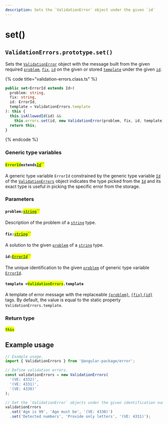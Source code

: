 ```yaml
---
description: Sets the `ValidationError` object under the given `id`
---
```


# set()

## `ValidationErrors.prototype.set()`

Sets the [`ValidationError`](broken-reference) object with the message built from the given required [`problem`](v-set.md#problem-string), [`fix`](v-set.md#fix-string), [`id`](v-set.md#id-errorid) on the given or stored [`template`](v-set.md#template-validationerrors.template) under the given [`id`](v-set.md#id-errorid).

{% code title="validation-errors.class.ts" %}
```typescript
public set<ErrorId extends Id>(
  problem: string,
  fix: string,
  id: ErrorId,
  template = ValidationErrors.template
): this {
  this.isAllowedId(id) &&
    this.errors.set(id, new ValidationError(problem, fix, id, template));
  return this;
}
```
{% endcode %}

### Generic type variables

#### <mark style="color:green;">`ErrorId`</mark>`extends`[<mark style="color:green;">`Id`</mark>](../../rangeerrors/5-generic-type-variables.md#wrap-opening)<mark style="color:green;">``</mark>

A generic type variable `ErrorId` constrained by the generic type variable [`Id`](../7-generic-type-variables.md#wrap-opening) of the [`ValidationErrors`](broken-reference) object indicates the type picked from the [`Id`](../7-generic-type-variables.md#wrap-opening) and its exact type is useful in picking the specific error from the storage.

### Parameters

#### `problem:`[<mark style="color:green;">`string`</mark>](https://developer.mozilla.org/en-US/docs/Web/JavaScript/Reference/Global\_Objects/String)<mark style="color:green;">``</mark>

Description of the problem of a [`string`](https://developer.mozilla.org/en-US/docs/Web/JavaScript/Reference/Global\_Objects/String) type.

#### `fix:`[<mark style="color:green;">`string`</mark>](https://developer.mozilla.org/en-US/docs/Web/JavaScript/Reference/Global\_Objects/String)<mark style="color:green;">``</mark>

A solution to the given [`problem`](v-set.md#problem-string) of a [`string`](https://developer.mozilla.org/en-US/docs/Web/JavaScript/Reference/Global\_Objects/String) type.

#### `id:`[<mark style="color:green;">`ErrorId`</mark>](v-set.md#erroridextendsid)<mark style="color:green;">``</mark>

The unique identification to the given [`problem`](v-set.md#problem-string) of generic type variable [`ErrorId`](v-set.md#erroridextendsid).

#### `template =`<mark style="color:green;">`ValidationErrors`</mark>`.template`

A template of error message with the replaceable [`{problem}`](../../commonerror/properties/static-template.md#problem), [`{fix}`](../../commonerror/properties/static-template.md#fix),[`{id}`](../../commonerror/properties/static-template.md#id) tags. By default, the value is equal to the static property `ValidationErrors.template`.

### Return type

#### <mark style="color:green;">`this`</mark>

## Example usage

```typescript
// Example usage.
import { ValidationErrors } from '@angular-package/error';

// Define validation errors.
const validationErrors = new ValidationErrors(
  '(VE: 4332)',
  '(VE: 4331)',
  '(VE: 4330)'
);

// Set the `ValidationError` objects under the given identification numbers.
validationErrors
  .set('Age is 99', 'Age must be', '(VE: 4330)')
  .set('Detected numbers', 'Provide only letters', '(VE: 4331)');
```
